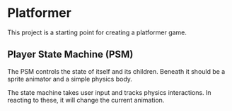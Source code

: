 ﻿# Platformer

This project is a starting point for creating a platformer game.

## Player State Machine (PSM)

The PSM controls the state of itself and its children. Beneath it should be a sprite animator and a simple physics body.

The state machine takes user input and tracks physics interactions. In reacting to these, it will change the current animation.